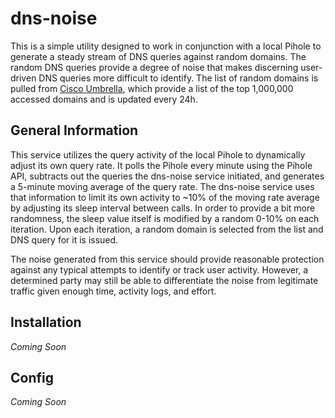 # dns-noise
This is a simple utility designed to work in conjunction with a local Pihole to generate a steady stream of DNS queries against random domains.
The random DNS queries provide a degree of noise that makes discerning user-driven DNS queries more difficult to identify. 
The list of random domains is pulled from [Cisco Umbrella](https://umbrella.cisco.com/blog/cisco-umbrella-1-million), 
which provide a list of the top 1,000,000 accessed domains and is updated every 24h. 

## General Information ##
This service utilizes the query activity of the local Pihole to dynamically adjust its own query rate. It polls the Pihole every minute
using the Pihole API, subtracts out the queries the dns-noise service initiated, and generates a 5-minute moving average of the query rate.
The dns-noise service uses that information to limit its own activity to ~10% of the moving rate average by adjusting its sleep interval between calls.
In order to provide a bit more randomness, the sleep value itself is modified by a random 0-10% on each iteration. Upon each iteration, a random
domain is selected from the list and DNS query for it is issued.

The noise generated from this service should provide reasonable protection against any typical attempts to identify or track user activity. However,
a determined party may still be able to differentiate the noise from legitimate traffic given enough time, activity logs, and effort.

## Installation ##
_Coming Soon_

## Config ##
_Coming Soon_
